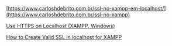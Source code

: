 [https://www.carloshdebrito.com.br/ssl-no-xampp-em-localhost/](https://www.carloshdebrito.com.br/ssl-no-xampp)

[Use HTTPS on Localhost (XAMPP, Windows)](https://gist.github.com/adnan360/ad2b1cfc44114ac6f91fbb668c76798d)

[How to Create Valid SSL in localhost for XAMPP](https://shellcreeper.com/how-to-create-valid-ssl-in-localhost-for-xampp)
